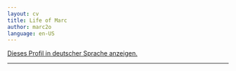 ```yaml
---
layout: cv
title: Life of Marc
author: marc2o
language: en-US
---
```


[Dieses Profil in deutscher Sprache anzeigen.](/cv/de/marc)

---

